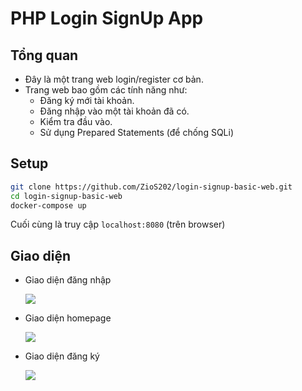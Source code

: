 # PHP Login SignUp App
## Tổng quan 
- Đây là một trang web login/register cơ bản.
- Trang web bao gồm các tính năng như:
  - Đăng ký mới tài khoản.
  - Đăng nhập vào một tài khoản đã có.
  - Kiểm tra đầu vào.
  - Sử dụng Prepared Statements (để chống SQLi)
## Setup

```bash
git clone https://github.com/ZioS202/login-signup-basic-web.git
cd login-signup-basic-web
docker-compose up
```
Cuối cùng là truy cập `localhost:8080` (trên browser)

## Giao diện 

- Giao diện đăng nhập 

    ![](https://i.imgur.com/jPQJhDt.png)

    
- Giao diện homepage

    
    ![](https://i.imgur.com/0oITw6F.png)

- Giao diện đăng ký

    ![](https://i.imgur.com/JPNEz0D.png)
